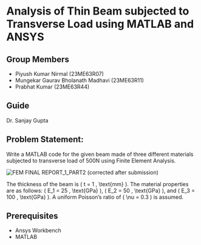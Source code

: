 # Analysis of Thin Beam subjected to Transverse Load using MATLAB and ANSYS

## Group Members
- Piyush Kumar Nirmal (23ME63R07)
- Mungekar Gaurav Bholanath Madhavi (23ME63R11)
- Prabhat Kumar (23ME63R44)

## Guide
Dr. Sanjay Gupta

## __Problem Statement:__

Write a MATLAB code for the given beam made of three different materials subjected to transverse load of 500N using Finite Element Analysis.

![FEM FINAL REPORT_1_PART2 (corrected after submission)](https://github.com/user-attachments/assets/1e9f18d2-0b06-44cc-b0e6-dbda92b0995b)

The thickness of the beam is \( t = 1 \, \text{mm} \). The material properties are as follows: \( E_1 = 25 \, \text{GPa} \), \( E_2 = 50 \, \text{GPa} \), and \( E_3 = 100 \, \text{GPa} \). A uniform Poisson’s ratio of \( \nu = 0.3 \) is assumed.

## Prerequisites
- Ansys Workbench
- MATLAB
